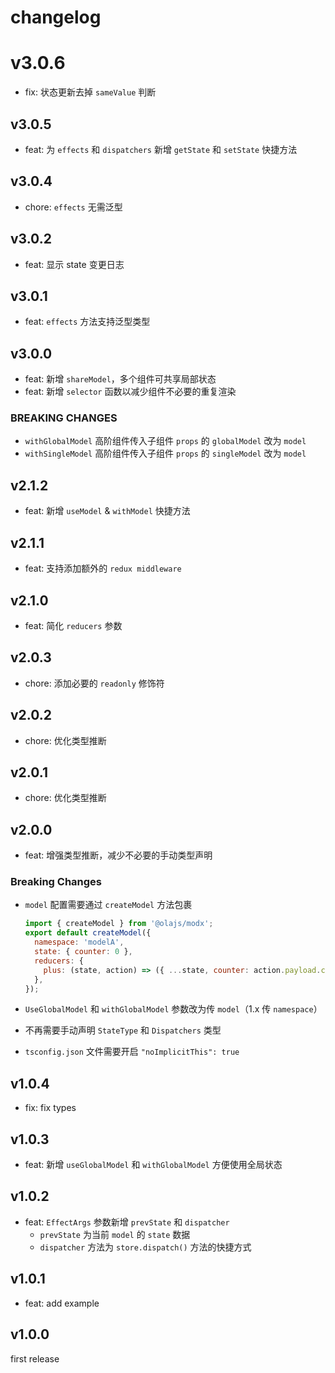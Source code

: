 # changelog

# v3.0.6

- fix: 状态更新去掉 `sameValue` 判断

## v3.0.5

- feat: 为 `effects` 和 `dispatchers` 新增 `getState` 和 `setState` 快捷方法

## v3.0.4

- chore: `effects` 无需泛型

## v3.0.2

- feat: 显示 state 变更日志

## v3.0.1

- feat: `effects` 方法支持泛型类型

## v3.0.0

- feat: 新增 `shareModel`，多个组件可共享局部状态
- feat: 新增 `selector` 函数以减少组件不必要的重复渲染

### BREAKING CHANGES

- `withGlobalModel` 高阶组件传入子组件 `props` 的 `globalModel` 改为 `model`
- `withSingleModel` 高阶组件传入子组件 `props` 的 `singleModel` 改为 `model`

## v2.1.2

- feat: 新增 `useModel` & `withModel` 快捷方法

## v2.1.1

- feat: 支持添加额外的 `redux middleware`

## v2.1.0

- feat: 简化 `reducers` 参数

## v2.0.3

- chore: 添加必要的 `readonly` 修饰符

## v2.0.2

- chore: 优化类型推断

## v2.0.1

- chore: 优化类型推断

## v2.0.0

- feat: 增强类型推断，减少不必要的手动类型声明

### Breaking Changes

- `model` 配置需要通过 `createModel` 方法包裹

  ```javascript
  import { createModel } from '@olajs/modx';
  export default createModel({
    namespace: 'modelA',
    state: { counter: 0 },
    reducers: {
      plus: (state, action) => ({ ...state, counter: action.payload.counter }),
    },
  });
  ```

- `UseGlobalModel` 和 `withGlobalModel` 参数改为传 `model`（1.x 传 `namespace`）
- 不再需要手动声明 `StateType` 和 `Dispatchers` 类型
- `tsconfig.json` 文件需要开启 `"noImplicitThis": true`

## v1.0.4

- fix: fix types

## v1.0.3

- feat: 新增 `useGlobalModel` 和 `withGlobalModel` 方便使用全局状态

## v1.0.2

- feat: `EffectArgs` 参数新增 `prevState` 和 `dispatcher`
  - `prevState` 为当前 `model` 的 `state` 数据
  - `dispatcher` 方法为 `store.dispatch()` 方法的快捷方式

## v1.0.1

- feat: add example

## v1.0.0

first release
